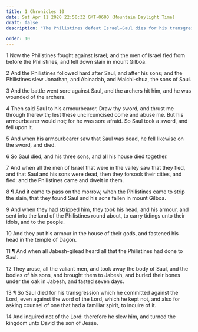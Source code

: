 ```yaml
---
title: 1 Chronicles 10
date: Sat Apr 11 2020 22:50:32 GMT-0600 (Mountain Daylight Time)
draft: false
description: "The Philistines defeat Israel—Saul dies for his transgressions."

order: 10
---
```

    
1 Now the Philistines fought against Israel; and the men of Israel fled from before the Philistines, and fell down slain in mount Gilboa.

2 And the Philistines followed hard after Saul, and after his sons; and the Philistines slew Jonathan, and Abinadab, and Malchi-shua, the sons of Saul.

3 And the battle went sore against Saul, and the archers hit him, and he was wounded of the archers.

4 Then said Saul to his armourbearer, Draw thy sword, and thrust me through therewith; lest these uncircumcised come and abuse me. But his armourbearer would not; for he was sore afraid. So Saul took a sword, and fell upon it.

5 And when his armourbearer saw that Saul was dead, he fell likewise on the sword, and died.

6 So Saul died, and his three sons, and all his house died together.

7 And when all the men of Israel that were in the valley saw that they fled, and that Saul and his sons were dead, then they forsook their cities, and fled: and the Philistines came and dwelt in them.

8 ¶ And it came to pass on the morrow, when the Philistines came to strip the slain, that they found Saul and his sons fallen in mount Gilboa.

9 And when they had stripped him, they took his head, and his armour, and sent into the land of the Philistines round about, to carry tidings unto their idols, and to the people.

10 And they put his armour in the house of their gods, and fastened his head in the temple of Dagon.

11 ¶ And when all Jabesh-gilead heard all that the Philistines had done to Saul.

12 They arose, all the valiant men, and took away the body of Saul, and the bodies of his sons, and brought them to Jabesh, and buried their bones under the oak in Jabesh, and fasted seven days.

13 ¶ So Saul died for his transgression which he committed against the Lord, even against the word of the Lord, which he kept not, and also for asking counsel of one that had a familiar spirit, to inquire of it.

14 And inquired not of the Lord: therefore he slew him, and turned the kingdom unto David the son of Jesse.
